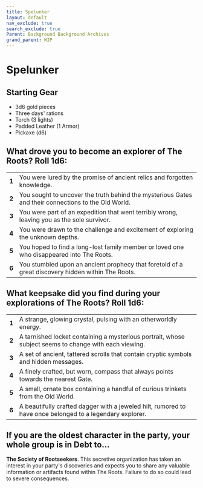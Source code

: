 ```yaml
---
title: Spelunker
layout: default
nav_exclude: true
search_exclude: true
Parent: Background Background Archives
grand_parent: WIP
---
```


# Spelunker

## Starting Gear

- 3d6 gold pieces
- Three days' rations
- Torch (3 lights)
- Padded Leather (1 Armor)
- Pickaxe (d6)

## What drove you to become an explorer of The Roots? Roll 1d6:

|       |                                                              |
| ----- | ------------------------------------------------------------ |
| **1** | You were lured by the promise of ancient relics and forgotten knowledge. |
| **2** | You sought to uncover the truth behind the mysterious Gates and their connections to the Old World. |
| **3** | You were part of an expedition that went terribly wrong, leaving you as the sole survivor. |
| **4** | You were drawn to the challenge and excitement of exploring the unknown depths. |
| **5** | You hoped to find a long-lost family member or loved one who disappeared into The Roots. |
| **6** | You stumbled upon an ancient prophecy that foretold of a great discovery hidden within The Roots. |

## What keepsake did you find during your explorations of The Roots? Roll 1d6:

|       |                                                              |
| ----- | ------------------------------------------------------------ |
| **1** | A strange, glowing crystal, pulsing with an otherworldly energy. |
| **2** | A tarnished locket containing a mysterious portrait, whose subject seems to change with each viewing. |
| **3** | A set of ancient, tattered scrolls that contain cryptic symbols and hidden messages. |
| **4** | A finely crafted, but worn, compass that always points towards the nearest Gate. |
| **5** | A small, ornate box containing a handful of curious trinkets from the Old World. |
| **6** | A beautifully crafted dagger with a jeweled hilt, rumored to have once belonged to a legendary explorer. |

## If you are the oldest character in the party, your whole group is in Debt to...

**The Society of Rootseekers**. This secretive organization has taken an interest in your party's discoveries and expects you to share any valuable information or artifacts found within The Roots. Failure to do so could lead to severe consequences.